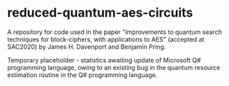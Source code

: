 # reduced-quantum-aes-circuits
A repository for code used in the paper "Improvements to quantum search techniques for block-ciphers, with applications to AES" (accepted at SAC2020) by James H. Davenport and Benjamin Pring.

Temporary placeholder - statistics awaiting update of Microsoft Q# programming language, owing to an existing bug in the quantum resource estimation routine in the Q# programming language.
